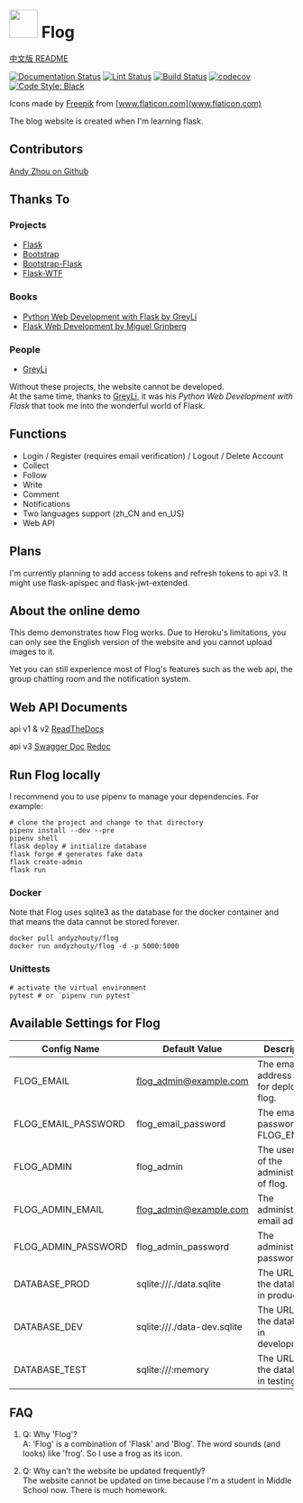 # <img src="https://i.loli.net/2021/10/17/JapyT37XknzoHQS.png" width="50px"> Flog
[中文版 README](./README_zh.md)

[![Documentation Status](https://img.shields.io/readthedocs/flog?logo=Read%20The%20Docs)](https://flog.readthedocs.io/en/latest/?badge=latest)
[![Lint Status](https://github.com/z-t-y/Flog/actions/workflows/lint.yml/badge.svg)](https://github.com/z-t-y/Flog/actions)
[![Build Status](https://github.com/z-t-y/Flog/actions/workflows/ci.yml/badge.svg)](https://github.com/z-t-y/Flog/actions)
[![codecov](https://codecov.io/gh/z-t-y/Flog/branch/master/graph/badge.svg?token=FZ46GGQIZ7)](https://codecov.io/gh/z-t-y/Flog)
[![Code Style: Black](https://img.shields.io/badge/code%20style-black-black)](https://github.com/psf/black)

Icons made by
[Freepik]("https://www.flaticon.com/authors/freepik") from
[www.flaticon.com](www.flaticon.com)

The blog website is created when I'm learning flask.

## Contributors

[Andy Zhou on Github](https://github.com/z-t-y "ZTY")

## Thanks To

### Projects

- [Flask](https://github.com/pallets/flask)
- [Bootstrap](https://github.com/twbs/bootstrap)
- [Bootstrap-Flask](https://github.com/greyli/bootstrap-flask)
- [Flask-WTF](https://github.com/lepture/flask-wtf)

### Books

- [Python Web Development with Flask by GreyLi](https://helloflask.com)  
- [Flask Web Development by Miguel Grinberg](https://www.oreilly.com/library/view/flask-web-development/9781491991725/)

### People

- [GreyLi](https://greyli.com)

Without these projects, the website cannot be developed.  
At the same time, thanks to [GreyLi](https://greyli.com), it was his _Python Web Development with Flask_
that took me into the wonderful world of Flask.

## Functions

- Login / Register (requires email verification) / Logout / Delete Account
- Collect  
- Follow  
- Write  
- Comment  
- Notifications
- Two languages support (zh_CN and en_US)  
- Web API

## Plans

I'm currently planning to add access tokens and refresh tokens to api v3.
It might use flask-apispec and flask-jwt-extended.

## About the online demo

This demo demonstrates how Flog works. Due to Heroku's limitations,
you can only see the English version of the website and you cannot upload images to it.

Yet you can still experience most of Flog's features such as the web api, the group chatting room and the notification system.

## Web API Documents

api v1 & v2
[ReadTheDocs](https://flog.readthedocs.io/en/latest/)

api v3
[Swagger Doc](https://flog-web.herokuapp.com/docs)
[Redoc](https://flog-web.herokuapp.com/redoc)

## Run Flog locally

I recommend you to use pipenv to manage your dependencies. For example:

```shell
# clone the project and change to that directory
pipenv install --dev --pre
pipenv shell
flask deploy # initialize database
flask forge # generates fake data
flask create-admin
flask run
```

### Docker

Note that Flog uses sqlite3 as the database for the docker container and that means
the data cannot be stored forever.

```shell
docker pull andyzhouty/flog
docker run andyzhouty/flog -d -p 5000:5000
```

### Unittests

```shell
# activate the virtual environment
pytest # or `pipenv run pytest`
```

## Available Settings for Flog

| Config Name         | Default Value               | Description                                |
| ------------------- | --------------------------- | ------------------------------------------ |
| FLOG_EMAIL          | flog_admin@example.com      | The email address used for deploying flog. |
| FLOG_EMAIL_PASSWORD | flog_email_password         | The email password for FLOG_EMAIL          |
| FLOG_ADMIN          | flog_admin                  | The username of the administrator of flog. |
| FLOG_ADMIN_EMAIL    | flog_admin@example.com      | The administrator's email address.         |
| FLOG_ADMIN_PASSWORD | flog_admin_password         | The administrator's password.              |
| DATABASE_PROD       | sqlite:///./data.sqlite     | The URL of the database in production.     |
| DATABASE_DEV        | sqlite:///./data-dev.sqlite | The URL of the database in development.    |
| DATABASE_TEST       | sqlite:///:memory           | The URL of the database in testing.        |

## FAQ

1. Q: Why 'Flog'?  
A: 'Flog' is a combination of 'Flask' and 'Blog'. The word sounds (and looks) like 'frog'. So I use a frog as its icon.

2. Q: Why can't the website be updated frequently?  
The website cannot be updated on time because I'm a student in Middle School now. There is much homework.
